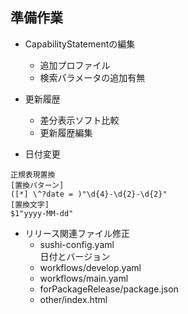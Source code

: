 ## 準備作業

* CapabilityStatementの編集
  * 追加プロファイル
  * 検索パラメータの追加有無

* 更新履歴
  * 差分表示ソフト比較
  * 更新履歴編集

* 日付変更
```
正規表現置換
[置換パターン]
([*] \^?date = )"\d{4}-\d{2}-\d{2}"
[置換文字]
$1"yyyy-MM-dd"
```

* リリース関連ファイル修正
  * sushi-config.yaml  
  日付とバージョン
  * workflows/develop.yaml
  * workflows/main.yaml
  * forPackageRelease/package.json
  * other/index.html
